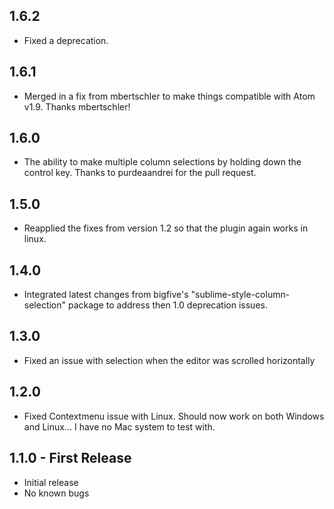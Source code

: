 ## 1.6.2
* Fixed a deprecation.

## 1.6.1
* Merged in a fix from mbertschler to make things compatible with Atom v1.9.  Thanks mbertschler!

## 1.6.0
* The ability to make multiple column selections by holding down the control key. Thanks to purdeaandrei for the pull request.

## 1.5.0
* Reapplied the fixes from version 1.2 so that the plugin again works in linux.

## 1.4.0
* Integrated latest changes from bigfive's "sublime-style-column-selection" package to address then 1.0 deprecation issues.

## 1.3.0
* Fixed an issue with selection when the editor was scrolled horizontally

## 1.2.0
* Fixed Contextmenu issue with Linux.  Should now work on both Windows and Linux... I have no Mac system to test with.

## 1.1.0 - First Release
* Initial release
* No known bugs
